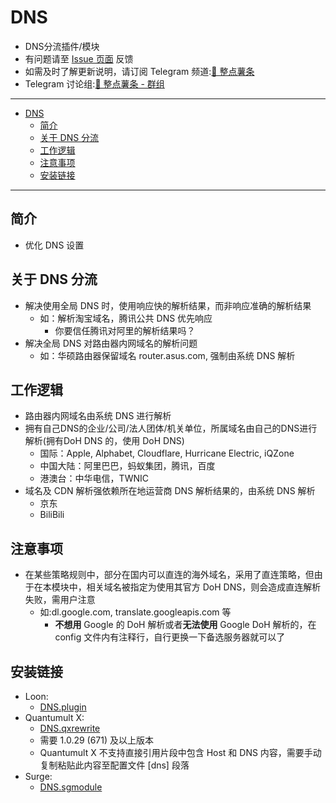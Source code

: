 # DNS
  * DNS分流插件/模块
  * 有问题请至 [Issue 页面](https://github.com/VirgilClyne/iRingo/issues) 反馈
  * 如需及时了解更新说明，请订阅 Telegram 频道:[🍟 整点薯条](https://t.me/GetSomeFriesChannel)
  * Telegram 讨论组:[🍟 整点薯条 - 群组](https://t.me/GetSomeFries)

---

- [DNS](#dns)
  - [简介](#简介)
  - [关于 DNS 分流](#关于-dns-分流)
  - [工作逻辑](#工作逻辑)
  - [注意事项](#注意事项)
  - [安装链接](#安装链接)

---
## 简介
  * 优化 DNS 设置

## 关于 DNS 分流
  * 解决使用全局 DNS 时，使用响应快的解析结果，而非响应准确的解析结果
    * 如：解析淘宝域名，腾讯公共 DNS 优先响应
      * 你要信任腾讯对阿里的解析结果吗？
  * 解决全局 DNS 对路由器内网域名的解析问题
    * 如：华硕路由器保留域名 router.asus.com, 强制由系统 DNS 解析

## 工作逻辑
  * 路由器内网域名由系统 DNS 进行解析
  * 拥有自己DNS的企业/公司/法人团体/机关单位，所属域名由自己的DNS进行解析(拥有DoH DNS 的，使用 DoH DNS)
    * 国际：Apple, Alphabet, Cloudflare, Hurricane Electric, iQZone
    * 中国大陆：阿里巴巴，蚂蚁集团，腾讯，百度
    * 港澳台：中华电信，TWNIC
  * 域名及 CDN 解析强依赖所在地运营商 DNS 解析结果的，由系统 DNS 解析
    * 京东
    * BiliBili

## 注意事项
  * 在某些策略规则中，部分在国内可以直连的海外域名，采用了直连策略，但由于在本模块中，相关域名被指定为使用其官方 DoH DNS，则会造成直连解析失败，需用户注意
    * 如:dl.google.com, translate.googleapis.com 等
      * **不想用** Google 的 DoH 解析或者**无法使用** Google DoH 解析的，在 config 文件内有注释行，自行更换一下备选服务器就可以了

## 安装链接
  * Loon:
    * [DNS.plugin](./DNS.plugin?raw=true "🌐 DNS for Router and Companys")
  * Quantumult X:
    * [DNS.qxrewrite](./DNS.qxrewrite?raw=true "🌐 DNS for Router and Companys")
    * 需要 1.0.29 (671) 及以上版本
    * Quantumult X 不支持直接引用片段中包含 Host 和 DNS 内容，需要手动复制粘贴此内容至配置文件 [dns] 段落
  * Surge:
    * [DNS.sgmodule](./DNS.sgmodule?raw=true "🌐 DNS for Router and Companys")
